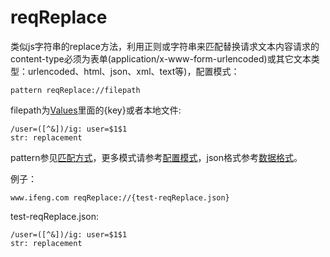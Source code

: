 # reqReplace

类似js字符串的replace方法，利用正则或字符串来匹配替换请求文本内容请求的content-type必须为表单(application/x-www-form-urlencoded)或其它文本类型：urlencoded、html、json、xml、text等)，配置模式：

	pattern reqReplace://filepath
	
filepath为[Values](http://local.whistlejs.com/#values)里面的{key}或者本地文件:

	/user=([^&])/ig: user=$1$1
	str: replacement

pattern参见[匹配方式](../pattern.html)，更多模式请参考[配置模式](../mode.html)，json格式参考[数据格式](../data.html)。

例子：

	www.ifeng.com reqReplace://{test-reqReplace.json}
	

test-reqReplace.json:

	/user=([^&])/ig: user=$1$1
	str: replacement